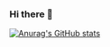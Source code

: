 ### Hi there 👋
[![Anurag's GitHub stats](https://github-readme-stats.vercel.app/api?username=reverie-ss&count_private=true&show_icons=true&hide_rank=true&include_all_commits=true)](https://github.com/reverie-ss/github-readme-stats)

<!--
**reverie-ss/reverie-ss** is a ✨ _special_ ✨ repository because its `README.md` (this file) appears on your GitHub profile.

Here are some ideas to get you started:

- 🔭 I’m currently working on ...
- 🌱 I’m currently learning ...
- 👯 I’m looking to collaborate on ...
- 🤔 I’m looking for help with ...
- 💬 Ask me about ...
- 📫 How to reach me: ...
- 😄 Pronouns: ...
- ⚡ Fun fact: ...
-->
